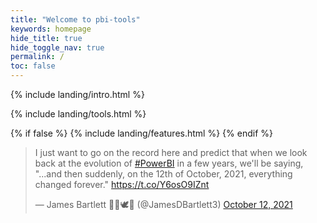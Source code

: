 ```yaml
---
title: "Welcome to pbi-tools"
keywords: homepage
hide_title: true
hide_toggle_nav: true
permalink: /
toc: false
---
```


{% include landing/intro.html %}

{% include landing/tools.html %}

{% if false %}
{% include landing/features.html %}
{% endif %}

<blockquote class="twitter-tweet tw-align-center"><p lang="en" dir="ltr">I just want to go on the record here and predict that when we look back at the evolution of <a href="https://twitter.com/hashtag/PowerBI?src=hash&amp;ref_src=twsrc%5Etfw">#PowerBI</a> in a few years, we&#39;ll be saying, &quot;...and then suddenly, on the 12th of October, 2021, everything changed forever.&quot; <a href="https://t.co/Y6osO9IZnt">https://t.co/Y6osO9IZnt</a></p>&mdash; James Bartlett 📎🧦🕊️🧢 (@JamesDBartlett3) <a href="https://twitter.com/JamesDBartlett3/status/1447957284781428738?ref_src=twsrc%5Etfw">October 12, 2021</a></blockquote> <script async src="https://platform.twitter.com/widgets.js" charset="utf-8"></script>

